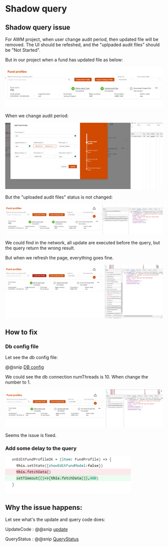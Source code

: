 # Shadow query

## Shadow query issue

For AWM project, when user change audit period, then updated file will be removed. The UI should be refeshed,
and the "uplpaded audit files" should be "Not Started".

But in our project when a fund has updated file as below:

![FundWithUploadFile](./pic/first.png)

When we change audit period:

![ChangePeriod](./pic/edit.png)

But the "uploaded audit files" status is not changed:

![AfterEdit](./pic/after_edit.png)

We could find in the network, all update are executed before the query, but the query return the wrong result.

But when we refresh the page, everything goes fine.

![AfterRefresh](./pic/after_refresh.png)




## How to fix

### Db config file

Let see the db config file:

@@snip [DB config](./code/db.conf)

We could see the db connection numThreads is 10. When change the 
number to 1.

![AfterDBConfig](./pic/after_db_config.png)

Seems the issue is fixed.


### Add some delay to the query

![AddDelay](./pic/add_delay.png)


## Why the issue happens:

Let see what's the update and query code does:

UpdateCode
: @@snip [update](./code/update.scala)

QueryStatus
: @@snip  [QueryStatus](./code/querystatus.scala)